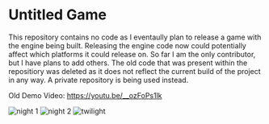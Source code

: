 # Untitled Game

This repository contains no code as I eventaully plan to release a game with the engine being built. Releasing the engine code
now could potentially affect which platforms it could release on. So far I am the only contributor, but I have plans to add others.
The old code that was present within the repositiory was deleted as it does not reflect the current build of the project
in any way. A private repository is being used instead.

Old Demo Video: https://youtu.be/__ozFoPs1lk

![night 1](https://github.com/Geist-of-the-Automaton/Graphics-Engine/blob/master/demo/gameDemo.PNG)
![night 2](https://github.com/Geist-of-the-Automaton/Graphics-Engine/blob/master/demo/gameDemo2.PNG)
![twilight](https://github.com/Geist-of-the-Automaton/Graphics-Engine/blob/master/demo/gameDemo3.PNG)
